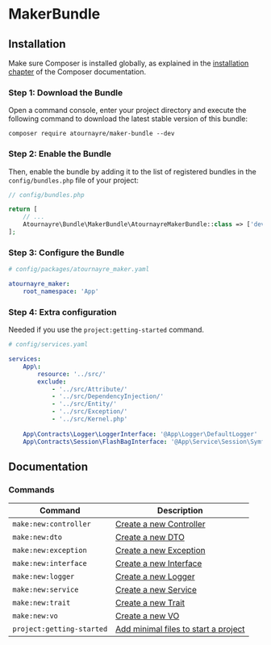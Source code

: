 # MakerBundle

## Installation

Make sure Composer is installed globally, as explained in the
[installation chapter](https://getcomposer.org/doc/00-intro.md)
of the Composer documentation.

### Step 1: Download the Bundle

Open a command console, enter your project directory and execute the
following command to download the latest stable version of this bundle:

```console
composer require atournayre/maker-bundle --dev
```

### Step 2: Enable the Bundle

Then, enable the bundle by adding it to the list of registered bundles
in the `config/bundles.php` file of your project:

```php
// config/bundles.php

return [
    // ...
    Atournayre\Bundle\MakerBundle\AtournayreMakerBundle::class => ['dev' => true],
];
```

### Step 3: Configure the Bundle

```yaml
# config/packages/atournayre_maker.yaml

atournayre_maker:
    root_namespace: 'App'
```

### Step 4: Extra configuration

Needed if you use the `project:getting-started` command.
```yaml
# config/services.yaml

services:
    App\:
        resource: '../src/'
        exclude:
            - '../src/Attribute/'
            - '../src/DependencyInjection/'
            - '../src/Entity/'
            - '../src/Exception/'
            - '../src/Kernel.php'
                
    App\Contracts\Logger\LoggerInterface: '@App\Logger\DefaultLogger'
    App\Contracts\Session\FlashBagInterface: '@App\Service\Session\SymfonyFlashBagService'
```

## Documentation

### Commands

| Command                   | Description                                                             |
|---------------------------|-------------------------------------------------------------------------|
| `make:new:controller`     | [Create a new Controller](docs/new-default.md)                          |
| `make:new:dto`            | [Create a new DTO](docs/new-default.md)                                 |
| `make:new:exception`      | [Create a new Exception](docs/new-default.md)                           |
| `make:new:interface`      | [Create a new Interface](docs/new-default.md)                           |
| `make:new:logger`         | [Create a new Logger](docs/new-logger.md)                               |
| `make:new:service`        | [Create a new Service](docs/new-service.md)                             |
| `make:new:trait`          | [Create a new Trait](docs/new-default.md)                               |
| `make:new:vo`             | [Create a new VO](docs/new-default.md)                                  |
| `project:getting-started` | [Add minimal files to start a project](docs/project-getting-started.md) |
